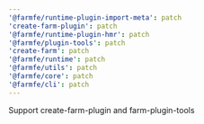 ```yaml
---
'@farmfe/runtime-plugin-import-meta': patch
'create-farm-plugin': patch
'@farmfe/runtime-plugin-hmr': patch
'@farmfe/plugin-tools': patch
'create-farm': patch
'@farmfe/runtime': patch
'@farmfe/utils': patch
'@farmfe/core': patch
'@farmfe/cli': patch
---
```


Support create-farm-plugin and farm-plugin-tools
